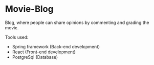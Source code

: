 # Movie-Blog

Blog, where people can share opinions by commenting and grading the movie.

Tools used:
   - Spring framework (Back-end development)
   - React (Front-end development)
   - PostgreSql (Database)

